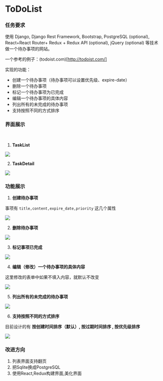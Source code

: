 # ToDoList

### 任务要求

使用 Django, Django Rest Framework, Bootstrap, PostgreSQL (optional), React+React Router+ Redux + Redux API (optional), jQuery (optional) 等技术做一个待办事项的网站。

一个参考的例子：(todoist.com)[http://todoist.com/]

实现的功能：

* 创建一个待办事项（待办事项可以设置优先级、expire-date）
* 删除一个待办事项
* 标记一个待办事项为已完成
* 编辑一个待办事项的具体内容
* 列出所有的未完成的待办事项
* 支持按照不同的方式排序

### 界面展示
  
1. **TaskList**

 ![](https://d3dr1ze7164817.cloudfront.net/items/2Q3K0Q3I3s0S181V043f/FireShot%20Capture%209%20-%20TaskList%20-%20http___127.0.0.1_8000_task_.png?X-CloudApp-Visitor-Id=2759577)

2. **TaskDetail**

![](https://d3dr1ze7164817.cloudfront.net/items/1O2Y3D2Y3D0Y1p2U0b42/FireShot%20Capture%2010%20-%20TaskDetail%20-%20http___127.0.0.1_8000_task_47_.png?X-CloudApp-Visitor-Id=2759577)

### 功能展示

1. **创建待办事项**

事项有 `title,content,expire_date,priority` 这几个属性

![](https://d3dr1ze7164817.cloudfront.net/items/302C3O283U0M3Y2m3v1z/Screen%20recording%202017-05-14%20at%2006.13.08%20PM.gif?X-CloudApp-Visitor-Id=2759577)


2. **删除待办事项**

![](https://d3dr1ze7164817.cloudfront.net/items/1Q1f3w3x1D2W3Z0d340h/Screen%20recording%202017-05-14%20at%2006.14.26%20PM.gif?X-CloudApp-Visitor-Id=2759577)


3. **标记事项已完成**

![](https://d3dr1ze7164817.cloudfront.net/items/0o1k1u1F1P2d1F33322Z/Screen%20recording%202017-05-14%20at%2006.17.04%20PM.gif?X-CloudApp-Visitor-Id=2759577)


4. **编辑（修改）一个待办事项的具体内容**

这里修改的表单中如果不填入内容，就默认不改变

![](https://d3dr1ze7164817.cloudfront.net/items/3Y310U403T0a0w2p2m00/Screen%20recording%202017-05-14%20at%2006.15.32%20PM.gif?X-CloudApp-Visitor-Id=2759577)


5. **列出所有的未完成的待办事项**

![](https://d3dr1ze7164817.cloudfront.net/items/192E0x2d3P222L0c0a0m/Screen%20recording%202017-05-14%20at%2006.21.39%20PM.gif?X-CloudApp-Visitor-Id=2759577)


6. **支持按照不同的方式排序**

目前设计的有 **按创建时间排序（默认）, 按过期时间排序 , 按优先级排序**

![](https://d3dr1ze7164817.cloudfront.net/items/1P0M1F1A081t3N1P2z13/Screen%20recording%202017-05-14%20at%2006.23.44%20PM.gif?X-CloudApp-Visitor-Id=2759577)


### 改进方向

1. 列表界面支持翻页
2. 把Sqlite换成PostgreSQL
2. 使用React,Redux构建界面,美化界面
